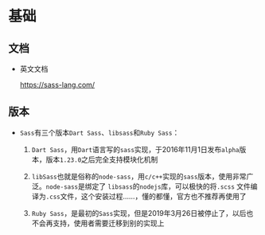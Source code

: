 # 基础

## 文档

- 英文文档

    <https://sass-lang.com/>

## 版本

- `Sass`有三个版本`Dart Sass`、`libsass`和`Ruby Sass`：

    1. `Dart Sass`，用`Dart`语言写的`sass`实现，于2016年11月1日发布`alpha`版本，版本`1.23.0`之后完全支持模块化机制

    2. `libSass`也就是俗称的`node-sass`，用`c/c++`实现的`sass`版本，使用非常广泛。`node-sass`是绑定了 `libsass`的`nodejs`库，可以极快的将`.scss` 文件编译为`.css`文件，这个安装过程……，懂的都懂，官方也不推荐再使用了

    3. `Ruby Sass`，是最初的`Sass`实现，但是2019年3月26日被停止了，以后也不会再支持，使用者需要迁移到别的实现上
